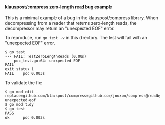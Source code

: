 #### klauspost/compress zero-length read bug example

This is a minimal example of a bug in the klauspost/compress library. When decompressing from a reader that returns zero-length reads, the decompressor may return an "unexpected EOF" error.

To reproduce, run `go test -v` in this directory. The test will fail with an "unexpected EOF" error.

```
$ go test
--- FAIL: TestZeroLengthReads (0.00s)
    poc_test.go:64: unexpected EOF
FAIL
exit status 1
FAIL	poc	0.003s
```

To validate the fix:

```
$ go mod edit -replace=github.com/klauspost/compress=github.com/jnoxon/compress@readbyte-unexpected-eof
$ go mod tidy
$ go test
PASS
ok  	poc	0.003s
```
